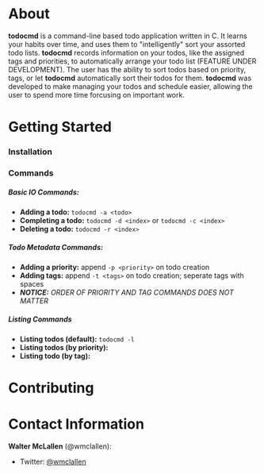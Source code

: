 # About #
__todocmd__ is a command-line based todo application written in C. It learns your habits over time, and uses them to "intelligently" sort your assorted todo lists. __todocmd__ records information on your todos, like the assigned tags and priorities, to automatically arrange your todo list (FEATURE UNDER DEVELOPMENT). The user has the ability to sort todos based on priority, tags, or let __todocmd__ automatically sort their todos for them. __todocmd__ was developed to make managing your todos and schedule easier, allowing the user to spend more time forcusing on important work.

# Getting Started #
### Installation ###
### Commands ###
##### Basic IO Commands: #####
- __Adding a todo:__ `todocmd -a <todo>`
- __Completing a todo:__ `todocmd -d <index>` or `todocmd -c <index>`
- __Deleting a todo:__ `todocmd -r <index>`

##### Todo Metadata Commands: #####
- __Adding a priority:__ append `-p <priority>` on todo creation
- __Adding tags:__ append `-t <tags>` on todo creation; seperate tags with spaces
- _**NOTICE:** ORDER OF PRIORITY AND TAG COMMANDS DOES NOT MATTER_
 
##### Listing Commands #####
- __Listing todos (default):__ `todocmd -l`
- __Listing todos (by priority):__
- __Listing todo (by tag):__
 
# Contributing #

# Contact Information #
__Walter McLallen__ (@wmclallen):
- Twitter: [@wmclallen](https://twitter.com/wmclallen "wmclallen")
